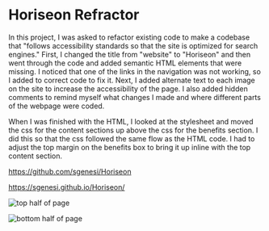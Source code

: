 # Horiseon Refractor
In this project, I was asked to refactor existing code to make a codebase that "follows accessibility standards so that the site is optimized for search engines."  First, I changed the title from "website" to "Horiseon" and then went through the code and added semantic HTML elements that were missing.  I noticed that one of the links in the navigation was not working, so I added to correct code to fix it.  Next, I added alternate text to each image on the site to increase the accessibility of the page.  I also added hidden comments to remind myself what changes I made and where different parts of the webpage were coded.

When I was finished with the HTML, I looked at the stylesheet and moved the css for the content sections up above the css for the benefits section.  I did this so that the css followed the same flow as the HTML code. I had to adjust the top margin on the benefits box to bring it up inline with the top content section.

https://github.com/sgenesi/Horiseon

https://sgenesi.github.io/Horiseon/


![top half of page](screenshots/Screen-Shot-Horiseon-1.png "top half of page")

![bottom half of page](screenshots/Screen-Shot-Horiseon-2.png "bottom half of page")